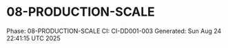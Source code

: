 # 08-PRODUCTION-SCALE
Phase: 08-PRODUCTION-SCALE
CI: CI-DD001-003
Generated: Sun Aug 24 22:41:15 UTC 2025
